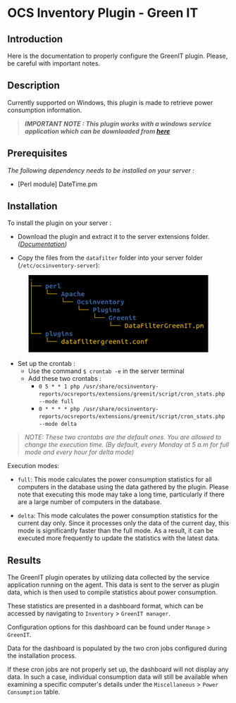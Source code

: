 # OCS Inventory Plugin - Green IT

## Introduction

Here is the documentation to properly configure the GreenIT plugin.
Please, be careful with important notes.

## Description

Currently supported on Windows, this plugin is made to retrieve power consumption information.

> _**IMPORTANT NOTE : This plugin works with a windows service application which can be downloaded from <a href="https://github.com/Atineon/ocsinventory-service_greenit" target="_blank">here</a>**_

## Prerequisites

_The following dependency needs to be installed on your server :_

- [Perl module] DateTime.pm

## Installation

To install the plugin on your server :

- Download the plugin and extract it to the server extensions folder. _(<a href="https://wiki.ocsinventory-ng.org/10.Plugin-engine/Using-plugins-installer/#plugin-activation" target="_blank">Documentation</a>)_

- Copy the files from the `datafilter` folder into your server folder (`/etc/ocsinventory-server`):

<p align="center">
  <img src="../../img/service/GreenIT_arborescence.png" alt="tree"/>
</p>

- Set up the crontab :
  - Use the command `$ crontab -e` in the server terminal
  - Add these two crontabs :
    - `0 5 * * 1 php /usr/share/ocsinventory-reports/ocsreports/extensions/greenit/script/cron_stats.php --mode full`
    - `0 * * * * php /usr/share/ocsinventory-reports/ocsreports/extensions/greenit/script/cron_stats.php --mode delta`

> _NOTE: These two crontabs are the default ones. You are allowed to change the execution time. (By default, every Monday at 5 a.m for full mode and every hour for delta mode)_

Execution modes:

- `full`: This mode calculates the power consumption statistics for all computers in the database using the data gathered by the plugin. Please note that executing this mode may take a long time, particularly if there are a large number of computers in the database.

- `delta`: This mode calculates the power consumption statistics for the current day only. Since it processes only the data of the current day, this mode is significantly faster than the full mode. As a result, it can be executed more frequently to update the statistics with the latest data.

## Results

The GreenIT plugin operates by utilizing data collected by the service application running on the agent. This data is sent to the server as plugin data, which is then used to compile statistics about power consumption.

These statistics are presented in a dashboard format, which can be accessed by navigating to `Inventory` > `GreenIT manager`.

Configuration options for this dashboard can be found under `Manage` > `GreenIT`.

Data for the dashboard is populated by the two cron jobs configured during the installation process.

If these cron jobs are not properly set up, the dashboard will not display any data. In such a case, individual consumption data will still be available when examining a specific computer's details under the `Miscellaneous` > `Power Consumption` table.

